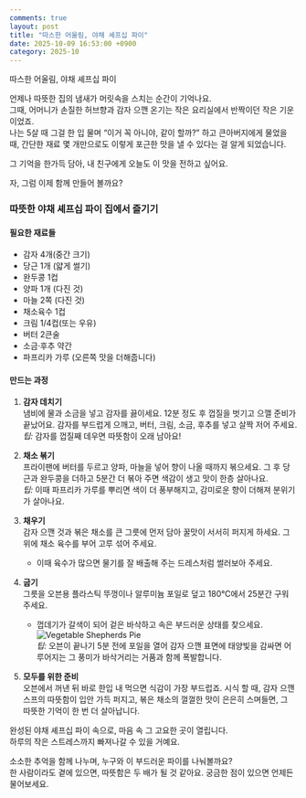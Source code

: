 ```yaml
---
comments: true
layout: post
title: "따스한 어울림, 야채 셰프십 파이"
date: 2025-10-09 16:53:00 +0900
category: 2025-10
---
```


따스한 어울림, 야채 셰프십 파이  

언제나 따뜻한 집의 냄새가 머릿속을 스치는 순간이 기억나요.  
그때, 어머니가 손질한 허브향과 감자 으깬 온기는 작은 요리실에서 반짝이던 작은 기운이었죠.  
나는 5살 때 그걸 한 입 물며 “이거 꼭 아니야, 같이 할까?” 하고 큰아버지에게 물었을 때, 간단한 재료 몇 개만으로도 이렇게 포근한 맛을 낼 수 있다는 걸 알게 되었습니다.  

그 기억을 한가득 담아, 내 친구에게 오늘도 이 맛을 전하고 싶어요.  

자, 그럼 이제 함께 만들어 볼까요?  

### 따뜻한 야채 셰프십 파이 집에서 즐기기  

#### 필요한 재료들  
- 감자 4개(중간 크기)  
- 당근 1개 (얇게 썰기)  
- 완두콩 1컵  
- 양파 1개 (다진 것)  
- 마늘 2쪽 (다진 것)  
- 채소육수 1컵  
- 크림 1/4컵(또는 우유)  
- 버터 2큰술  
- 소금·후추 약간  
- 파프리카 가루 (오른쪽 맛을 더해줍니다)  

#### 만드는 과정  
1. **감자 데치기**  
   냄비에 물과 소금을 넣고 감자를 끓이세요. 12분 정도 후 껍질을 벗기고 으깰 준비가 끝났어요. 감자를 부드럽게 으깨고, 버터, 크림, 소금, 후추를 넣고 살짝 저어 주세요.  
   *팁:* 감자를 껍질째 데우면 따뜻함이 오래 남아요!  

2. **채소 볶기**  
   프라이팬에 버터를 두르고 양파, 마늘을 넣어 향이 나올 때까지 볶으세요. 그 후 당근과 완두콩을 더하고 5분간 더 볶아 주면 색감이 생고 맛이 한층 살아나요.  
   *팁:* 이때 파프리카 가루를 뿌리면 색이 더 풍부해지고, 감미로운 향이 더해져 분위기가 살아나요.  

3. **채우기**  
   감자 으깬 것과 볶은 채소를 큰 그릇에 먼저 담아 꿀맛이 서서히 퍼지게 하세요. 그 위에 채소 육수를 부어 고루 섞어 주세요.  
   - 이때 육수가 많으면 물기를 잘 배출해 주는 드레스처럼 썰러보아 주세요.  

4. **굽기**  
   그릇을 오븐용 플라스틱 뚜껑이나 알루미늄 포일로 덮고 180℃에서 25분간 구워 주세요.  
   - 껍데기가 갈색이 되어 겉은 바삭하고 속은 부드러운 상태를 찾으세요.  
   ![Vegetable Shepherds Pie](https://www.themealdb.com/images/media/meals/w8umt11583268117.jpg)  
   *팁:* 오븐이 끝나기 5분 전에 포일을 열어 감자 으깬 표면에 태양빛을 감싸면 어루어지는 그 풍미가 바삭거리는 거품과 함께 폭발합니다.  

5. **모두를 위한 준비**  
   오븐에서 꺼낸 뒤 바로 한입 내 먹으면 식감이 가장 부드럽죠. 시식 할 때, 감자 으깬 스프의 따뜻함이 입안 가득 퍼지고, 볶은 채소의 껄껄한 맛이 은은히 스며들면, 그 따뜻한 기억이 한 번 더 살아납니다.  

완성된 야채 셰프십 파이 속으로, 마음 속 그 고요한 곳이 열립니다.  
하루의 작은 스트레스까지 빠져나갈 수 있을 거예요.  

소소한 추억을 함께 나누며, 누구와 이 부드러운 파이를 나눠볼까요?  
한 사람이라도 곁에 있으면, 따뜻함은 두 배가 될 것 같아요. 궁금한 점이 있으면 언제든 물어보세요.